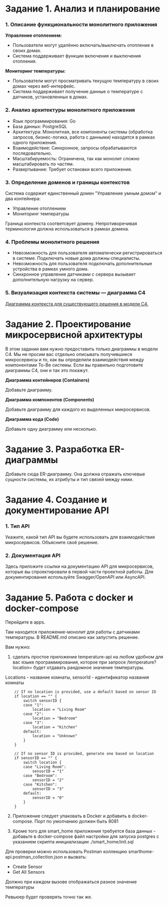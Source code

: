 <!-- # Project_template

Это шаблон для решения проектной работы. Структура этого файла повторяет структуру заданий. Заполняйте его по мере работы над решением.
-->

# Задание 1. Анализ и планирование

### 1. Описание функциональности монолитного приложения

**Управление отоплением:**

- Пользователи могут удалённо включать/выключать отопление в своих домах.
- Система поддерживает функции включения и выключения отопления.

**Мониторинг температуры:**

- Пользователи могут просматривать текущую температуру в своих домах через веб-интерфейс.
- Система поддерживает получение данные о температуре с датчиков, установленных в домах.

### 2. Анализ архитектуры монолитного приложения

- Язык программирования: Go
- База данных: PostgreSQL
- Архитектура: Монолитная, все компоненты системы (обработка запросов, бизнес-логика, работа с данными) находятся в рамках одного приложения.
- Взаимодействие: Синхронное, запросы обрабатываются последовательно.
- Масштабируемость: Ограничена, так как монолит сложно масштабировать по частям.
- Развертывание: Требует остановки всего приложения.

### 3. Определение доменов и границы контекстов

Система содержит единственный домен "Управление умным домом" и два контейнера:

- Управление отоплением
- Мониторинг температуры

Граница контекста соответсвует домену. Непротиворечивая терминология должна использоваться в рамках домена. 

### **4. Проблемы монолитного решения**

- Невозможность для пользователя автоматически регистрироваться в системе. Подключать новые дома должны специалисты.
- Невозможность для пользователя подключать дополнительные устройства в рамках умного дома.
- Синхронное управление датчиками с сервера вызывает дополнительную нагрузку на сервер.


### 5. Визуализация контекста системы — диаграмма С4

[Диаграмма контекста для существующего решения в модели C4.](./docs/img/1_5.png)

# Задание 2. Проектирование микросервисной архитектуры

В этом задании вам нужно предоставить только диаграммы в модели C4. Мы не просим вас отдельно описывать получившиеся микросервисы и то, как вы определили взаимодействия между компонентами To-Be системы. Если вы правильно подготовите диаграммы C4, они и так это покажут.

**Диаграмма контейнеров (Containers)**

Добавьте диаграмму.

**Диаграмма компонентов (Components)**

Добавьте диаграмму для каждого из выделенных микросервисов.

**Диаграмма кода (Code)**

Добавьте одну диаграмму или несколько.

# Задание 3. Разработка ER-диаграммы

Добавьте сюда ER-диаграмму. Она должна отражать ключевые сущности системы, их атрибуты и тип связей между ними.

# Задание 4. Создание и документирование API

### 1. Тип API

Укажите, какой тип API вы будете использовать для взаимодействия микросервисов. Объясните своё решение.

### 2. Документация API

Здесь приложите ссылки на документацию API для микросервисов, которые вы спроектировали в первой части проектной работы. Для документирования используйте Swagger/OpenAPI или AsyncAPI.

# Задание 5. Работа с docker и docker-compose

Перейдите в apps.

Там находится приложение-монолит для работы с датчиками температуры. В README.md описано как запустить решение.

Вам нужно:

1) сделать простое приложение temperature-api на любом удобном для вас языке программирования, которое при запросе /temperature?location= будет отдавать рандомное значение температуры.

Locations - название комнаты, sensorId - идентификатор названия комнаты

```
	// If no location is provided, use a default based on sensor ID
	if location == "" {
		switch sensorID {
		case "1":
			location = "Living Room"
		case "2":
			location = "Bedroom"
		case "3":
			location = "Kitchen"
		default:
			location = "Unknown"
		}
	}

	// If no sensor ID is provided, generate one based on location
	if sensorID == "" {
		switch location {
		case "Living Room":
			sensorID = "1"
		case "Bedroom":
			sensorID = "2"
		case "Kitchen":
			sensorID = "3"
		default:
			sensorID = "0"
		}
	}
```

2) Приложение следует упаковать в Docker и добавить в docker-compose. Порт по умолчанию должен быть 8081

3) Кроме того для smart_home приложения требуется база данных - добавьте в docker-compose файл настройки для запуска postgres с указанием скрипта инициализации ./smart_home/init.sql

Для проверки можно использовать Postman коллекцию smarthome-api.postman_collection.json и вызвать:

- Create Sensor
- Get All Sensors

Должно при каждом вызове отображаться разное значение температуры

Ревьюер будет проверять точно так же.


